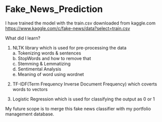 # Fake_News_Prediction

I have trained the model with the train.csv downloaded from kaggle.com<br />
https://www.kaggle.com/c/fake-news/data?select=train.csv

What did I learn?
1. NLTK library which is used for pre-processing the data<br />
  a. Tokenizing words & sentences <br />
  b. StopWords and how to remove that<br />
  c. Stemming & Lemmatizing<br />
  d. Sentimental Analysis<br />
  e. Meaning of word using wordnet<br />

3. TF-IDF(Term Frequency Inverse Document Frequency) which coverts words to vectors
4. Logistic Regression which is used for classifying the output as 0 or 1

 
My future scope is to merge this fake news classifier with my portfolio management database.

